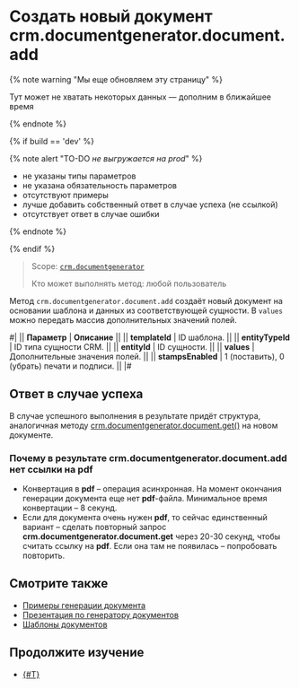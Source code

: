 # Создать новый документ crm.documentgenerator.document.add

{% note warning "Мы еще обновляем эту страницу" %}

Тут может не хватать некоторых данных — дополним в ближайшее время

{% endnote %}

{% if build == 'dev' %}

{% note alert "TO-DO _не выгружается на prod_" %}

- не указаны типы параметров
- не указана обязательность параметров
- отсутствуют примеры
- лучше добавить собственный ответ в случае успеха (не ссылкой)
- отсутствует ответ в случае ошибки

{% endnote %}

{% endif %}

> Scope: [`crm.documentgenerator`](../../../scopes/permissions.md)
>
> Кто может выполнять метод: любой пользователь

Метод `crm.documentgenerator.document.add` создаёт новый документ на основании шаблона и данных из соответствующей сущности. В `values` можно передать массив дополнительных значений полей. 

#|
|| **Параметр** | **Описание** ||
|| **templateId** | ID шаблона. ||
|| **entityTypeId** | ID типа сущности CRM. ||
|| **entityId** | ID сущности. ||
|| **values** | Дополнительные значения полей. ||
|| **stampsEnabled** | 1 (поставить), 0 (убрать) печати и подписи. ||
|#

## Ответ в случае успеха

В случае успешного выполнения в результате придёт структура, аналогичная методу [crm.documentgenerator.document.get()](./crm-document-generator-document-get.md) на новом документе.

### Почему в результате **crm.documentgenerator.document.add** нет ссылки на **pdf**

- Конвертация в **pdf** – операция асинхронная. На момент окончания генерации документа еще нет **pdf**-файла. Минимальное время конвертации – 8 секунд.
- Если для документа очень нужен **pdf**, то сейчас единственный вариант – сделать повторный запрос **crm.documentgenerator.document.get** через 20-30 секунд, чтобы считать ссылку на **pdf**. Если она там не появилась – попробовать повторить.

## Смотрите также

- [Примеры генерации документа](../../../document-generator/examples/index.md)
- [Презентация по генератору документов](https://dev.1c-bitrix.ru/upload/doc_gen_04_10_2019.pdf)
- [Шаблоны документов](https://helpdesk.bitrix24.ru/open/7622241/)

## Продолжите изучение

- [{#T}](../../../../tutorials/crm/how-to-add-crm-objects/how-to-generate-documents.md)